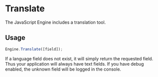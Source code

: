 # Translate
The JavaScript Engine includes a translation tool.
## Usage
```javascript
Engine.Translate([field]);
```
If a language field does not exist, it will simply return the requested field. Thus your application will always have text fields. If you have debug enabled, the unknown field will be logged in the console.
